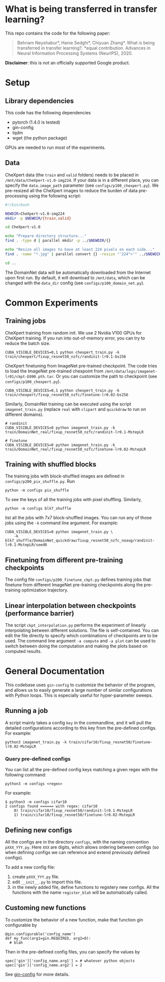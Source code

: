 # What is being transferred in transfer learning?

This repo contains the code for the following paper:

> Behnam Neyshabur*, Hanie Sedghi*, Chiyuan Zhang*. What is being transferred in transfer learning?. *equal contribution. Advances in Neural Information Processing Systems (NeurIPS), 2020.

**Disclaimer**: this is not an officially supported Google product.

# Setup

## Library dependencies

This code has the following dependencies

- pytorch (1.4.0 is tested)
- gin-config
- tqdm
- wget (the python package)

GPUs are needed to run most of the experiments.

## Data

CheXpert data (the `train` and `valid` folders) needs to be placed in
`/mnt/data/CheXpert-v1.0-img224`. If your data is in a different place,
you can specify the `data.image_path` parameter (see `configs/p100_chexpert.py`).
We pre-resized all the CheXpert images to reduce the burden of data pre-processing
using the following script:

```bash
#!/bin/bash

NEWDIR=CheXpert-v1.0-img224
mkdir -p $NEWDIR/{train,valid}

cd CheXpert-v1.0

echo "Prepare directory structure..."
find . -type d | parallel mkdir -p ../$NEWDIR/{}

echo "Resize all images to have at least 224 pixels on each side..."
find . -name "*.jpg" | parallel convert {} -resize "'224^>'" ../$NEWDIR/{}

cd ..
```

The DomainNet data will be automatically downloaded from the Internet upon
first run. By default, it will download to `/mnt/data`, which can be changed
with the `data_dir` config (see `configs/p100_domain_net.py`).

# Common Experiments

## Training jobs

CheXpert training from random init. We use 2 Nvidia V100 GPUs for CheXpert training.
If you run into out-of-memory error, you can try to reduce the batch size.

```
CUDA_VISIBLE_DEVICES=0,1 python chexpert_train.py -k train/chexpert/fixup_resnet50_nzfc/randinit-lr0.1-bs256
```

CheXpert finetuning from ImageNet pre-trained checkpoint. The code tries to load
the ImageNet pre-trained chexpoint from `/mnt/data/logs/imagenet-lr01/ckpt-E090.pth.tar`.
Or you can customize the path to checkpoint (see `configs/p100_chexpert.py`).

```
CUDA_VISIBLE_DEVICES=0,1 python chexpert_train.py -k train/chexpert/fixup_resnet50_nzfc/finetune-lr0.02-bs256
```

Similarly, DomainNet training can be executed using the script `imagenet_train.py` (replace `real` with `clipart`
and `quickdraw` to run on different domains).

```
# randinit
CUDA_VISIBLE_DEVICES=0 python imagenet_train.py -k train/DomainNet_real/fixup_resnet50_nzfc/randinit-lr0.1-MstepLR

# finetune
CUDA_VISIBLE_DEVICES=0 python imagenet_train.py -k train/DomainNet_real/fixup_resnet50_nzfc/finetune-lr0.02-MstepLR
```

## Training with shuffled blocks

The training jobs with block-shuffled images are defined in `configs/p200_pix_shuffle.py`. Run

```
python -m configs pix_shuffle
```

To see the keys of all the training jobs with pixel shuffling. Similarly,

```
python -m configs blk7_shuffle
```

list all the jobs with 7x7 block-shuffled images. You can run any of those jobs using the `-k` command line
argument. For example:

```
CUDA_VISIBLE_DEVICES=0 python imagenet_train.py \
    -k blk7_shuffle/DomainNet_quickdraw/fixup_resnet50_nzfc_noaug/randinit-lr0.1-MstepLR/seed0
```

## Finetuning from different pre-training checkpoints

The config file `configs/p200_finetune_ckpt.py` defines training jobs that finetune from different
ImageNet pre-training checkpoints along the pre-training optimization trajectory.

## Linear interpolation between checkpoints (performance barrier)

The script `ckpt_interpolation.py` performs the experiment of linearly interpolating between different
solutions. The file is self-contained. You can edit the file directly to specify which combinations
of checkpoints are to be used. The command line argument `-a compute` and `-a plot` can be used to
switch between doing the computation and making the plots based on computed results.


# General Documentation

This codebase uses `gin-config` to customize the behavior of the program, and allows
us to easily generate a large number of similar configurations with Python loops.
This is especially useful for hyper-parameter sweeps.

## Running a job

A script mainly takes a config `key` in the commandline, and it will pull the detailed
configurations according to this key from the pre-defined configs. For example:

```
python3 imagenet_train.py -k train/cifar10/fixup_resnet50/finetune-lr0.02-MstepLR
```

### Query pre-defined configs

You can list all the pre-defined config keys matching a given regex with the following command:

```
python3 -m configs <regex>
```

For example:

```
$ python3 -m configs cifar10
2 configs found ====== with regex: cifar10
    0) train/cifar10/fixup_resnet50/randinit-lr0.1-MstepLR
    1) train/cifar10/fixup_resnet50/finetune-lr0.02-MstepLR
```

## Defining new configs

All the configs are in the directory `configs`, with the naming convention `pXXX_YYY.py`. Here
`XXX` are digits, which allows ordering between configs (so when defining configs we can reference
and extend previously defined configs).

To add a new config file:

1. create `pXXX_YYY.py` file.
2. edit `__init__.py` to import this file.
3. in the newly added file, define functions to registery new configs. All the functions with the
   name `register_blah` will be automatically called.

## Customing new functions

To customize the behavior of a new function, make that function gin configurable by

```
@gin.configurable('config_name')
def my_func(arg1=gin.REQUIRED, arg2=0):
  # blah
```

Then in the pre-defined config files, you can specify the values by

```
spec['gin']['config_name.arg1'] = # whatever python objects
spec['gin']['config_name.arg2'] = 2
```

See [gin-config](https://github.com/google/gin-config) for more details.
